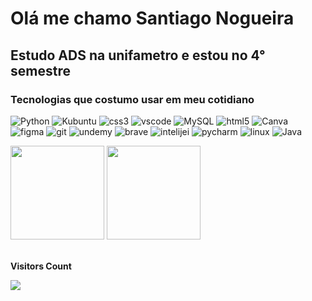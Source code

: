 # Olá me chamo Santiago Nogueira

## Estudo ADS na unifametro e estou no 4° semestre

### Tecnologias que costumo usar em meu cotidiano


<div class="technologies">    

![Python](https://img.shields.io/badge/python-3670A0?style=for-the-badge&logo=python&logoColor=ffdd54)
    ![Kubuntu](https://img.shields.io/badge/-KUbuntu-%230079C1?style=for-the-badge&logo=kubuntu&logoColor=white) 
    <img alt="css3" src="https://img.shields.io/badge/CSS3-1572B6?style=for-the-badge&logo=css3&logoColor=white">
    <img alt="vscode" src="https://img.shields.io/badge/Visual_Studio_Code-0078D4?style=for-the-badge&">
    ![MySQL](https://img.shields.io/badge/mysql-%2300f.svg?style=for-the-badge&logo=mysql&logoColor=white)
    <img alt="html5" src="https://img.shields.io/badge/HTML5-E34F26?style=for-the-badge&logo=html5&logoColor=white"> 
    ![Canva](https://img.shields.io/badge/Canva-%2300C4CC.svg?style=for-the-badge&logo=Canva&logoColor=white)   
    <img alt="figma" src="https://img.shields.io/badge/Figma-F24E1E?style=for-the-badge&logo=figma&logoColor=white">
    <img alt="git" src="https://img.shields.io/badge/GIT-E44C30?style=for-the-badge&logo=git&logoColor=white">
    <img alt="undemy" src="https://img.shields.io/badge/Udemy-EC5252?style=for-the-badge&logo=Udemy&logoColor=white">
    <img alt="brave" src="https://img.shields.io/badge/Brave-FF1B2D?style=for-the-badge&logo=Brave&logoColor=white">
    <img alt="intelijei" src="https://img.shields.io/badge/IntelliJ_IDEA-000000.svg?style=for-the-badge&logo=intellij-      idea&logoColor=white">
    <img alt="pycharm" src="https://img.shields.io/badge/PyCharm-000000.svg?&style=for-the-badge&logo=PyCharm&logoColor=white">
    <img alt="linux" src="https://img.shields.io/badge/Linux-FCC624?style=for-the-badge&logo=linux&logoColor=black">
    ![Java](https://img.shields.io/badge/java-%23ED8B00.svg?style=for-the-badge&logo=openjdk&logoColor=white)
</div>
<div>
<img height="150em" src="https://github-readme-stats.vercel.app/api?username=santiagoNogueira66&show_icons=true&theme=dark&include_all_commits=true&count_private=true"/>
<img height="150em" src="https://github-readme-stats.vercel.app/api/top-langs/?username=santiagoNogueira66&layout=compact&langs_count=16&theme=dark"/>
</div>
<div>
<br><p><b>Visitors Count</b></p>  
<p ><img align="center" src="https://profile-counter.glitch.me/{santiagoNogueira66}/count.svg" /></p> 
<br></div>
